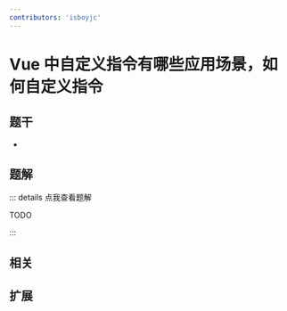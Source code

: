 ```yaml
---
contributors: 'isboyjc'
---
```


# Vue 中自定义指令有哪些应用场景，如何自定义指令


## 题干

- 



## 题解

::: details 点我查看题解

  TODO

:::



## 相关



## 扩展
